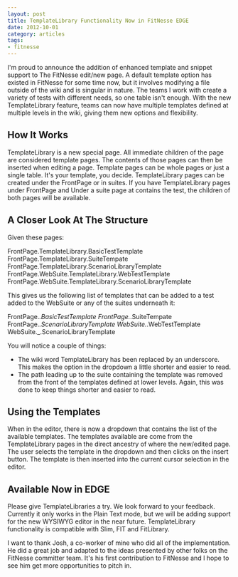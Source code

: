 ```yaml
---
layout: post
title: TemplateLibrary Functionality Now in FitNesse EDGE
date: 2012-10-01
category: articles
tags:
- fitnesse
---
```

I'm proud to announce the addition of enhanced template and snippet support to The FitNesse edit/new page. A default template option has existed in FitNesse for some time now, but it involves modifying a file outside of the wiki and is singular in nature. The teams I work with create a variety of tests with different needs, so one table isn't enough. With the new TemplateLibrary feature, teams can now have multiple templates defined at multiple levels in the wiki, giving them new options and flexibility.

## How It Works

TemplateLibrary is a new special page. All immediate children of the page are considered template pages. The contents of those pages can then be inserted when editing a page. Template pages can be whole pages or just a single table. It's your template, you decide. TemplateLibrary pages can be created under the FrontPage or in suites. If you have TemplateLibrary pages under FrontPage and Under a suite page at contains the test, the children of both pages will be available.

## A Closer Look At The Structure

Given these pages:

FrontPage.TemplateLibrary.BasicTestTemplate FrontPage.TemplateLibrary.SuiteTempate FrontPage.TemplateLibrary.ScenarioLibraryTemplate FrontPage.WebSuite.TemplateLibrary.WebTestTemplate FrontPage.WebSuite.TemplateLibrary.ScenarioLibraryTemplate

This gives us the following list of templates that can be added to a test added to the WebSuite or any of the suites underneath it:

FrontPage._.BasicTestTemplate FrontPage._.SuiteTempate FrontPage._.ScenarioLibraryTemplate WebSuite._.WebTestTemplate WebSuite.\_.ScenarioLibraryTemplate

You will notice a couple of things:

- The wiki word TemplateLibrary has been replaced by an underscore. This makes the option in the dropdown a little shorter and easier to read.
- The path leading up to the suite containing the template was removed from the front of the templates defined at lower levels. Again, this was done to keep things shorter and easier to read.

## Using the Templates

When in the editor, there is now a dropdown that contains the list of the available templates. The templates available are come from the TemplateLibrary pages in the direct ancestry of where the new/edited page. The user selects the template in the dropdown and then clicks on the insert button. The template is then inserted into the current cursor selection in the editor.

## Available Now in EDGE

Please give TemplateLibraries a try. We look forward to your feedback. Currently it only works in the Plain Text mode, but we will be adding support for the new WYSIWYG editor in the near future. TemplateLibrary functionality is compatible with Slim, FIT and FitLibrary.

I want to thank Josh, a co-worker of mine who did all of the implementation. He did a great job and adapted to the ideas presented by other folks on the FitNesse committer team. It's his first contribution to FitNesse and I hope to see him get more opportunities to pitch in.

